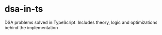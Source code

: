 # dsa-in-ts
DSA problems solved in TypeScript. Includes theory, logic and optimizations behind the implementation
